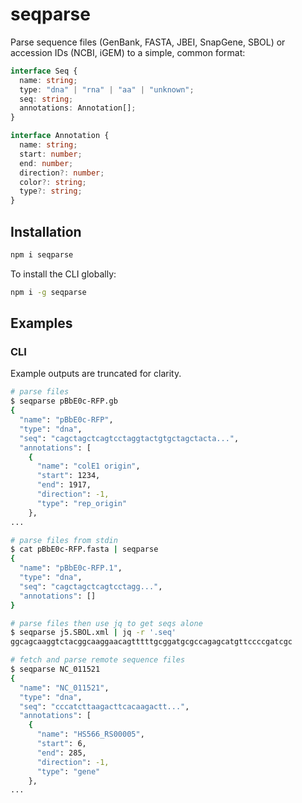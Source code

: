 # seqparse

Parse sequence files (GenBank, FASTA, JBEI, SnapGene, SBOL) or accession IDs (NCBI, iGEM) to a simple, common format:

```ts
interface Seq {
  name: string;
  type: "dna" | "rna" | "aa" | "unknown";
  seq: string;
  annotations: Annotation[];
}

interface Annotation {
  name: string;
  start: number;
  end: number;
  direction?: number;
  color?: string;
  type?: string;
}
```

## Installation

```bash
npm i seqparse
```

To install the CLI globally:

```bash
npm i -g seqparse
```

## Examples

### CLI

Example outputs are truncated for clarity.

```bash
# parse files
$ seqparse pBbE0c-RFP.gb
{
  "name": "pBbE0c-RFP",
  "type": "dna",
  "seq": "cagctagctcagtcctaggtactgtgctagctacta...",
  "annotations": [
    {
      "name": "colE1 origin",
      "start": 1234,
      "end": 1917,
      "direction": -1,
      "type": "rep_origin"
    },
...

# parse files from stdin
$ cat pBbE0c-RFP.fasta | seqparse
{
  "name": "pBbE0c-RFP.1",
  "type": "dna",
  "seq": "cagctagctcagtcctagg...",
  "annotations": []
}

# parse files then use jq to get seqs alone
$ seqparse j5.SBOL.xml | jq -r '.seq'
ggcagcaaggtctacggcaaggaacagtttttgcggatgcgccagagcatgttccccgatcgc

# fetch and parse remote sequence files
$ seqparse NC_011521
{
  "name": "NC_011521",
  "type": "dna",
  "seq": "cccatcttaagacttcacaagactt...",
  "annotations": [
    {
      "name": "HS566_RS00005",
      "start": 6,
      "end": 285,
      "direction": -1,
      "type": "gene"
    },
...
```
